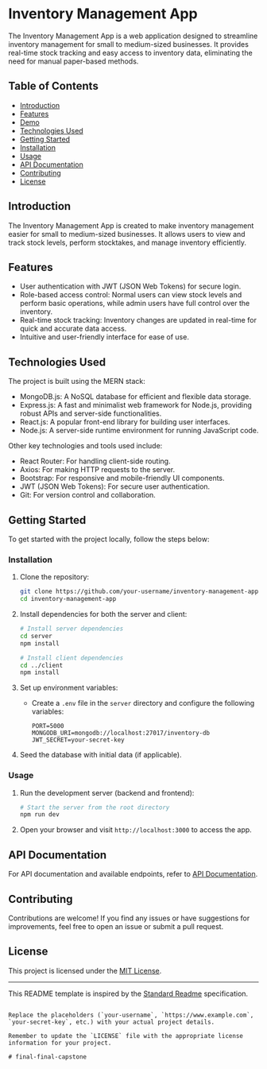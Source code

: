 
# Inventory Management App

The Inventory Management App is a web application designed to streamline inventory management for small to medium-sized businesses. It provides real-time stock tracking and easy access to inventory data, eliminating the need for manual paper-based methods.


## Table of Contents

- [Introduction](#introduction)
- [Features](#features)
- [Demo](#demo)
- [Technologies Used](#technologies-used)
- [Getting Started](#getting-started)
- [Installation](#installation)
- [Usage](#usage)
- [API Documentation](#api-documentation)
- [Contributing](#contributing)
- [License](#license)

## Introduction

The Inventory Management App is created to make inventory management easier for small to medium-sized businesses. It allows users to view and track stock levels, perform stocktakes, and manage inventory efficiently.

## Features

- User authentication with JWT (JSON Web Tokens) for secure login.
- Role-based access control: Normal users can view stock levels and perform basic operations, while admin users have full control over the inventory.
- Real-time stock tracking: Inventory changes are updated in real-time for quick and accurate data access.
- Intuitive and user-friendly interface for ease of use.



## Technologies Used

The project is built using the MERN stack:

- MongoDB.js: A NoSQL database for efficient and flexible data storage.
- Express.js: A fast and minimalist web framework for Node.js, providing robust APIs and server-side functionalities.
- React.js: A popular front-end library for building user interfaces.
- Node.js: A server-side runtime environment for running JavaScript code.

Other key technologies and tools used include:

- React Router: For handling client-side routing.
- Axios: For making HTTP requests to the server.
- Bootstrap: For responsive and mobile-friendly UI components.
- JWT (JSON Web Tokens): For secure user authentication.
- Git: For version control and collaboration.

## Getting Started

To get started with the project locally, follow the steps below:

### Installation

1. Clone the repository:
   ```bash
   git clone https://github.com/your-username/inventory-management-app.git
   cd inventory-management-app
   ```

2. Install dependencies for both the server and client:
   ```bash
   # Install server dependencies
   cd server
   npm install

   # Install client dependencies
   cd ../client
   npm install
   ```

3. Set up environment variables:
   - Create a `.env` file in the `server` directory and configure the following variables:
     ```
     PORT=5000
     MONGODB_URI=mongodb://localhost:27017/inventory-db
     JWT_SECRET=your-secret-key
     ```

4. Seed the database with initial data (if applicable).

### Usage

1. Run the development server (backend and frontend):
   ```bash
   # Start the server from the root directory
   npm run dev
   ```

2. Open your browser and visit `http://localhost:3000` to access the app.

## API Documentation

For API documentation and available endpoints, refer to [API Documentation](https://www.example.com/api-docs).

## Contributing

Contributions are welcome! If you find any issues or have suggestions for improvements, feel free to open an issue or submit a pull request.

## License

This project is licensed under the [MIT License](LICENSE).

---
This README template is inspired by the [Standard Readme](https://github.com/RichardLitt/standard-readme) specification.
```

Replace the placeholders (`your-username`, `https://www.example.com`, `your-secret-key`, etc.) with your actual project details.

Remember to update the `LICENSE` file with the appropriate license information for your project.

#   f i n a l - f i n a l - c a p s t o n e  
 